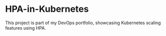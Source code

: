 # HPA-in-Kubernetes
This project is part of my DevOps portfolio, showcasing Kubernetes scaling features using HPA.
